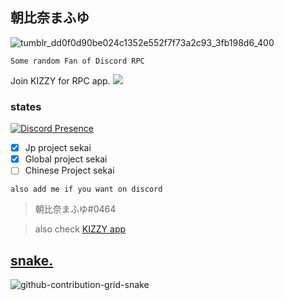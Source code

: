 ## 朝比奈まふゆ
![tumblr_dd0f0d90be024c1352e552f7f73a2c93_3fb198d6_400](https://user-images.githubusercontent.com/117464679/204631787-6d38f98c-c665-4954-8019-ad75513f7ab1.gif)

`Some random Fan of Discord RPC`

Join KIZZY for RPC app. 
<a href="https://discord.gg/vUPc7zzpV5">
<img src="https://dcbadge.vercel.app/api/server/vUPc7zzpV5">
</a>
</div> 


### states
[![Discord Presence](https://lanyard.cnrad.dev/api/891490390794964992)](https://discord.com/users/891490390794964992bg=:8889CC)

- [x] Jp project sekai
- [x] Global project sekai
- [ ] Chinese Project sekai

`also add me if you want on discord`
> 朝比奈まふゆ#0464 

> also check [KIZZY app](https://github.com/dead8309/Kizzy) 

## [snake.](https://open.spotify.com/playlist/2y9dxZ2zh1ZwCY8zXW946O?si=E-eEcFQdQ3Sycmgqgtid6A&utm_source=copy-link) 
![github-contribution-grid-snake](https://user-images.githubusercontent.com/117464679/204690278-e3bad35a-fc8d-4604-9dc6-3951aca0c276.svg)

